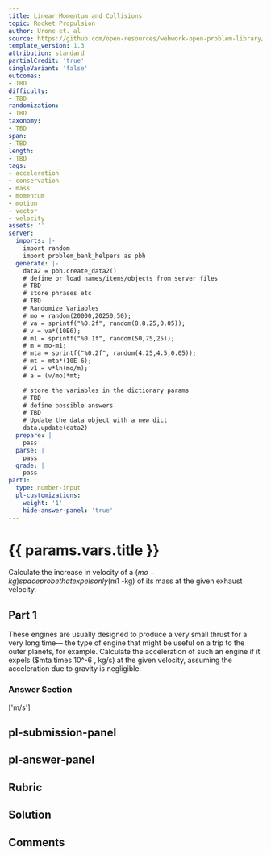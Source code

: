 ```yaml
---
title: Linear Momentum and Collisions
topic: Rocket Propulsion
author: Urone et. al
source: https://github.com/open-resources/webwork-open-problem-library/tree/master/Contrib/BrockPhysics/College_Physics_Urone/8.Linear_Momentum_and_Collisions/8-07.Rocket_Propulsion/NU_U17_08_07_004.pg
template_version: 1.3
attribution: standard
partialCredit: 'true'
singleVariant: 'false'
outcomes:
- TBD
difficulty:
- TBD
randomization:
- TBD
taxonomy:
- TBD
span:
- TBD
length:
- TBD
tags:
- acceleration
- conservation
- mass
- momentum
- motion
- vector
- velocity
assets: ''
server:
  imports: |-
    import random
    import problem_bank_helpers as pbh
  generate: |-
    data2 = pbh.create_data2()
    # define or load names/items/objects from server files
    # TBD
    # store phrases etc
    # TBD
    # Randomize Variables
    # mo = random(20000,20250,50);
    # va = sprintf("%0.2f", random(8,8.25,0.05));
    # v = va*(10E6);
    # m1 = sprintf("%0.1f", random(50,75,25));
    # m = mo-m1;
    # mta = sprintf("%0.2f", random(4.25,4.5,0.05));
    # mt = mta*(10E-6);
    # v1 = v*ln(mo/m);
    # a = (v/mo)*mt;

    # store the variables in the dictionary params
    # TBD
    # define possible answers
    # TBD
    # Update the data object with a new dict
    data.update(data2)
  prepare: |
    pass
  parse: |
    pass
  grade: |
    pass
part1:
  type: number-input
  pl-customizations:
    weight: '1'
    hide-answer-panel: 'true'
---
```


# {{ params.vars.title }} 


Calculate the increase in velocity of a ($mo -kg) space probe that expels only ($m1 -kg) of its mass at the given exhaust velocity.

## Part 1 
These engines are usually designed to produce a very small thrust for a very long time— the type of engine that might be useful on a trip to the outer planets, for example. Calculate the acceleration of such an engine if it expels ($mta times 10^-6 , kg/s) at the given velocity, assuming the acceleration due to gravity is negligible. 


 ### Answer Section
['m/s']

## pl-submission-panel 


## pl-answer-panel 


## Rubric 


## Solution 


## Comments 


